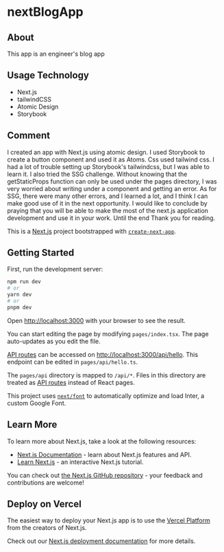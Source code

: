 # nextBlogApp

## About

This app is an engineer's blog app

## Usage Technology

- Next.js
- tailwindCSS
- Atomic Design
- Storybook

## Comment

I created an app with Next.js using atomic design. I used Storybook to create a button component and used it as Atoms. Css used tailwind css. I had a lot of trouble setting up Storybook's tailwindcss, but I was able to learn it. I also tried the SSG challenge. Without knowing that the getStaticProps function can only be used under the pages directory, I was very worried about writing under a component and getting an error. As for SSG, there were many other errors, and I learned a lot, and I think I can make good use of it in the next opportunity. I would like to conclude by praying that you will be able to make the most of the next.js application development and use it in your work. Until the end Thank you for reading.

This is a [Next.js](https://nextjs.org/) project bootstrapped with [`create-next-app`](https://github.com/vercel/next.js/tree/canary/packages/create-next-app).

## Getting Started

First, run the development server:

```bash
npm run dev
# or
yarn dev
# or
pnpm dev
```

Open [http://localhost:3000](http://localhost:3000) with your browser to see the result.

You can start editing the page by modifying `pages/index.tsx`. The page auto-updates as you edit the file.

[API routes](https://nextjs.org/docs/api-routes/introduction) can be accessed on [http://localhost:3000/api/hello](http://localhost:3000/api/hello). This endpoint can be edited in `pages/api/hello.ts`.

The `pages/api` directory is mapped to `/api/*`. Files in this directory are treated as [API routes](https://nextjs.org/docs/api-routes/introduction) instead of React pages.

This project uses [`next/font`](https://nextjs.org/docs/basic-features/font-optimization) to automatically optimize and load Inter, a custom Google Font.

## Learn More

To learn more about Next.js, take a look at the following resources:

- [Next.js Documentation](https://nextjs.org/docs) - learn about Next.js features and API.
- [Learn Next.js](https://nextjs.org/learn) - an interactive Next.js tutorial.

You can check out [the Next.js GitHub repository](https://github.com/vercel/next.js/) - your feedback and contributions are welcome!

## Deploy on Vercel

The easiest way to deploy your Next.js app is to use the [Vercel Platform](https://vercel.com/new?utm_medium=default-template&filter=next.js&utm_source=create-next-app&utm_campaign=create-next-app-readme) from the creators of Next.js.

Check out our [Next.js deployment documentation](https://nextjs.org/docs/deployment) for more details.
